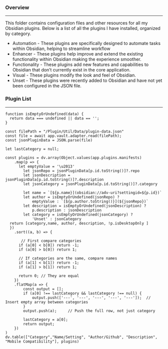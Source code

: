 ### Overview
---
This folder contains configuration files and other resources for all my Obsidian plugins. Below is a list of all the plugins I have installed, organized by category.
- Automation - These plugins are specifically designed to automate tasks within Obsidian, helping to streamline workflow
- Enhancer - These plugins help improve and extend the existing functionality within Obsidian making the experience smoother.
- Functionality - These plugins add new features and capabilities to Obsidian that don’t currently exist in the core application.
- Visual - These plugins modify the look and feel of Obsidian.
- Unset - These plugins were recently added to Obsidian and have not yet been configured in the JSON file.
### Plugin List
---
```dataviewjs
function isEmptyOrUndefined(data) {
  return data === undefined || data == '';
}

const filePath = "/Plugin/Util/Data/plugin-data.json"
const file = await app.vault.adapter.read(filePath);
const jsonPluginData = JSON.parse(file)

let lastCategory = null;

const plugins = dv.array(Object.values(app.plugins.manifests)
	.map(p => {
	  let emptyValue = '\u2013'
		let jsonRepo = jsonPluginData[p.id.toString()]?.repo
		let jsonDescription = jsonPluginData[p.id.toString()]?.description
		let jsonCategory = jsonPluginData[p.id.toString()]?.category
		
		let name = `[${p.name}](obsidian://adv-uri?settingid=${p.id})`
		let author = isEmptyOrUndefined(jsonRepo) ?
			emptyValue : `[${p.author.toString()}](${jsonRepo})`
		let description = isEmptyOrUndefined(jsonDescription) ? 
			p.description : jsonDescription
		let category = isEmptyOrUndefined(jsonCategory) ? 
			'Unset' : jsonCategory
  return [category,name, author, description, !p.isDesktopOnly ]
  })
	.sort((a, b) => {
		
	   // First compare categories
	  if (a[0] < b[0]) return -1;
	  if (a[0] > b[0]) return 1;
	
	  // If categories are the same, compare names
	  if (a[1] < b[1]) return -1;
	  if (a[1] > b[1]) return 1;
	
	  return 0; // They are equal
	})
	.flatMap(a => {
		const output = [];
		if (a[0] !== lastCategory && lastCategory !== null) {
			output.push(['---', '---', '---', '---', '---']);  // Insert empty array between categories
		}
		output.push(a);     // Push the full row, not just category

		lastCategory = a[0];
		return output;
	})
)
dv.table(["Category","Name/Setting", "Author/Github", "Description", "Mobile Compatibility"], plugins)
```